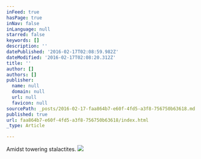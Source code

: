 ```yaml
---
inFeed: true
hasPage: true
inNav: false
inLanguage: null
starred: false
keywords: []
description: ''
datePublished: '2016-02-17T02:08:59.982Z'
dateModified: '2016-02-17T02:08:20.312Z'
title: ''
author: []
authors: []
publisher:
  name: null
  domain: null
  url: null
  favicon: null
sourcePath: _posts/2016-02-17-faa864b7-e60f-4fd5-a3f8-756750b63618.md
published: true
url: faa864b7-e60f-4fd5-a3f8-756750b63618/index.html
_type: Article

---
```

Amidst towering stalactites.
![](https://the-grid-user-content.s3-us-west-2.amazonaws.com/ed79e951-f980-4cea-8644-41838069e1c7.JPG)
